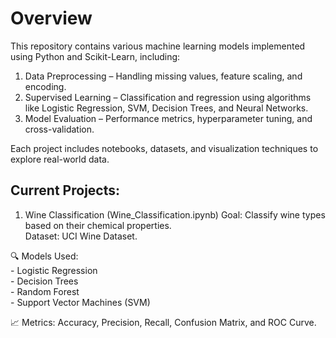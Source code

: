 # Overview   

This repository contains various machine learning models implemented using Python and Scikit-Learn, including:  
1. Data Preprocessing – Handling missing values, feature scaling, and encoding.   
2. Supervised Learning – Classification and regression using algorithms like Logistic Regression, SVM, Decision Trees, and Neural Networks.   
3. Model Evaluation – Performance metrics, hyperparameter tuning, and cross-validation.
    
Each project includes notebooks, datasets, and visualization techniques to explore real-world data.


 ## Current Projects:     
 
 1. Wine Classification (Wine_Classification.ipynb)
    Goal: Classify wine types based on their chemical properties.     
    Dataset: UCI Wine Dataset.
         
🔍 Models Used:    
    - Logistic Regression    
    - Decision Trees   
    - Random Forest   
    - Support Vector Machines (SVM)  
    
📈 Metrics: Accuracy, Precision, Recall, Confusion Matrix, and ROC Curve.    
